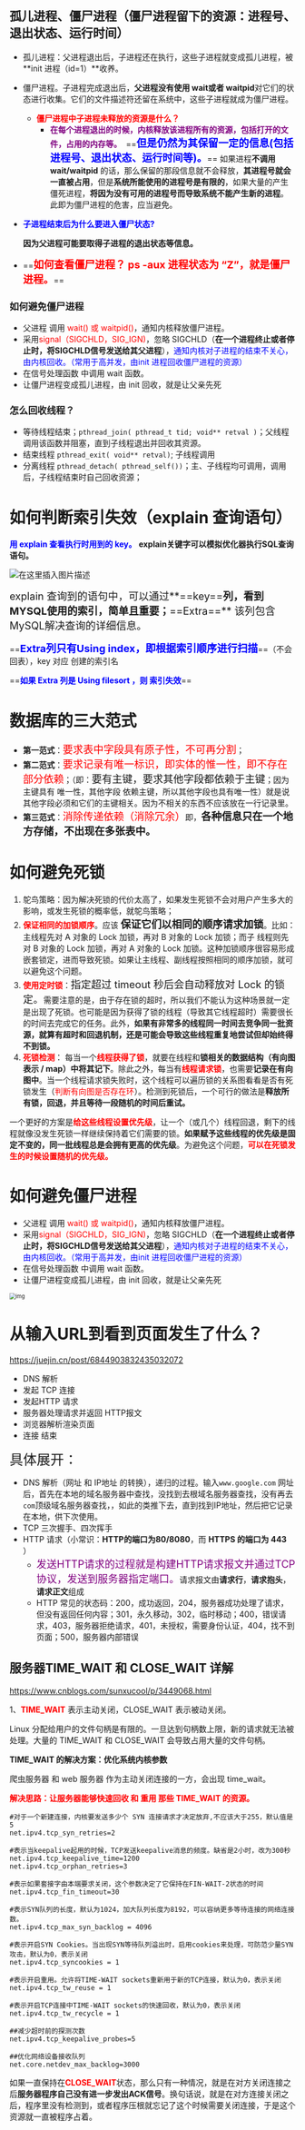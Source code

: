 ## 孤儿进程、僵尸进程（僵尸进程留下的资源：进程号、退出状态、运行时间）

- 孤儿进程：父进程退出后，子进程还在执行，这些子进程就变成孤儿进程，被 **init 进程（id=1）**收养。

- 僵尸进程。子进程完成退出后，**父进程没有使用 wait或者 waitpid**对它们的状态进行收集。它们的文件描述符还留在系统中，这些子进程就成为僵尸进程。

  - <font color=red>**僵尸进程中子进程未释放的资源是什么？**</font>
    - <font color=purple>**在每个进程退出的时候，内核释放该进程所有的资源，包括打开的文件，占用的内存等。**</font>  ==<font color=blue size=4>**但是仍然为其保留一定的信息(包括进程号、退出状态、运行时间等)。**</font>==  如果进程**不调用 wait/waitpid** 的话，那么保留的那段信息就不会释放，**其进程号就会一直被占用**，但是**系统所能使用的进程号是有限的**，如果大量的产生僵死进程，**将因为没有可用的进程号而导致系统不能产生新的进程**。此即为僵尸进程的危害，应当避免。

- **<font color=blue>子进程结束后为什么要进入僵尸状态?</font>**

  **因为父进程可能要取得子进程的退出状态等信息。**

- ==<font color=red size=4>**如何查看僵尸进程？  ps -aux  进程状态为 “Z”，就是僵尸进程。**</font>==

### 如何避免僵尸进程

- 父进程 调用  <font color=red>wait() 或 waitpid()</font>，通知内核释放僵尸进程。
- 采用<font color=red>signal（SIGCHLD，SIG_IGN)</font>，忽略 SIGCHLD（**在一个进程终止或者停止时，将SIGCHLD信号发送给其父进程**），<font color=blue>通知内核对子进程的结束不关心，由内核回收。（常用于高并发，由init 进程回收僵尸进程的资源）</font>
- 在信号处理函数 中调用 wait 函数。
- 让僵尸进程变成孤儿进程，由 init 回收，就是让父亲先死


### 怎么回收线程？

- 等待线程结束；`pthread_join( pthread_t tid; void** retval )`；父线程调用该函数并阻塞，直到子线程退出并回收其资源。
- 结束线程 `pthread_exit( void** retval)`; 子线程调用
- 分离线程 `pthread_detach( pthread_self())`；主、子线程均可调用，调用后，子线程结束时自己回收资源；



# 如何判断索引失效（explain 查询语句）

<font color=blue>**用 explain 查看执行时用到的 key。**</font> **explain关键字可以模拟优化器执行SQL查询语句。**

![在这里插入图片描述](https://img-blog.csdnimg.cn/2018110715593476.PNG)

<font size=4>explain 查询到的语句中，可以通过**==key==**列，看到 MYSQL使用的索引，简单且重要；**==Extra==** 该列包含MySQL解决查询的详细信息。</font>

==<font color=blue size=4>**Extra列只有Using index，即根据索引顺序进行扫描**</font>==（不会回表），key 对应 创建的索引名

==<font color=blue>**如果 Extra 列是 Using filesort ，则 索引失效**</font>==

# 数据库的三大范式

- **第一范式**：<font size=4 color=red>要求表中字段具有原子性，不可再分割</font>；
- **第二范式**：<font size=4 color=red>要求记录有唯一标识，即实体的惟一性，即不存在部分依赖</font>；（即：<font size=4>要有主键，要求其他字段都依赖于主键</font>；因为主键具有 唯一性，其他字段 依赖主键，所以其他字段也具有唯一性）就是说其他字段必须和它们的主键相关。因为不相关的东西不应该放在一行记录里。
- **第三范式**：<font size=4 color=red>消除传递依赖（消除冗余）</font>即，**<font size=4>各种信息只在一个地方存储，不出现在多张表中。</font>**



# 如何避免死锁

1. 鸵鸟策略：因为解决死锁的代价太高了，如果发生死锁不会对用户产生多大的影响，或发生死锁的概率低，就鸵鸟策略；
2. <font color=red>**保证相同的加锁顺序**</font>。应该 <font size=4>**保证它们以相同的顺序请求加锁**</font>。比如：主线程先对 A 对象的 Lock 加锁，再对 B 对象的 Lock 加锁；而子 线程则先对 B 对象的 Lock 加锁，再对 A 对象的 Lock 加锁。这种加锁顺序很容易形成嵌套锁定，进而导致死锁。如果让主线程、副线程按照相同的顺序加锁，就可以避免这个问题。
3. <font color=red>**使用定时锁**</font>：<font size=4>指定超过 timeout 秒后会自动释放对 Lock 的锁定。</font>需要注意的是，由于存在锁的超时，所以我们不能认为这种场景就一定是出现了死锁。也可能是因为获得了锁的线程（导致其它线程超时）需要很长的时间去完成它的任务。此外，**如果有非常多的线程同一时间去竞争同一批资源，就算有超时和回退机制，还是可能会导致这些线程重复地尝试但却始终得不到锁。**
4. <font color=red>**死锁检测**</font>： 每当一个<font color=red>**线程获得了锁**</font>，就要在线程和**锁相关的数据结构（有向图表示 / map）中将其记下**。除此之外，每当有<font color=red>**线程请求锁**</font>，也需要**记录在有向图中**。当一个线程请求锁失败时，这个线程可以遍历锁的关系图看看是否有死锁发生（<font color=red>判断有向图是否存在环</font>）。检测到死锁后，一个可行的做法是**释放所有锁，回退，并且等待一段随机的时间后重试。**

一个更好的方案是<font color=red>**给这些线程设置优先级**</font>，让一个（或几个）线程回退，剩下的线程就像没发生死锁一样继续保持着它们需要的锁。**如果赋予这些线程的优先级是固定不变的，同一批线程总是会拥有更高的优先级**。为避免这个问题，<font color=red>**可以在死锁发生的时候设置随机的优先级。**</font>



# 如何避免僵尸进程

- 父进程 调用  <font color=red>wait() 或 waitpid()</font>，通知内核释放僵尸进程。
- 采用<font color=red>signal（SIGCHLD，SIG_IGN)</font>，忽略 SIGCHLD（**在一个进程终止或者停止时，将SIGCHLD信号发送给其父进程**），<font color=blue>通知内核对子进程的结束不关心，由内核回收。（常用于高并发，由init 进程回收僵尸进程的资源）</font>
- 在信号处理函数 中调用 wait 函数。
- 让僵尸进程变成孤儿进程，由 init 回收，就是让父亲先死



<img src="https://pianshen.com/images/646/8229a3fa279b77dd889b6d16d17b7ba6.png" alt="img" style="zoom:67%;" />



# 从输入URL到看到页面发生了什么？

https://juejin.cn/post/6844903832435032072

- DNS 解析
- 发起 TCP 连接
- 发起HTTP 请求
- 服务器处理请求并返回 HTTP报文
- 浏览器解析渲染页面
- 连接 结束

<font size=5>具体展开：</font>

- DNS 解析（网址 和 IP地址 的转换），递归的过程。输入`www.google.com` 网址后，首先在本地的域名服务器中查找，没找到去根域名服务器查找，没有再去`com`顶级域名服务器查找，，如此的类推下去，直到找到IP地址，然后把它记录在本地，供下次使用。
- TCP 三次握手、四次挥手
- HTTP 请求（小常识：**HTTP的端口为80/8080**，而 **HTTPS 的端口为 443** ）
  - <font color=purple size=4>发送HTTP请求的过程就是构建HTTP请求报文并通过TCP协议，发送到服务器指定端口。</font>请求报文由**请求行**，**请求抱头**，**请求正文**组成
  - HTTP 常见的状态码：200，成功返回，204，服务器成功处理了请求，但没有返回任何内容；301，永久移动，302，临时移动；400，错误请求，403，服务器拒绝请求，401，未授权，需要身份认证，404，找不到页面；500，服务器内部错误



## 服务器TIME_WAIT 和 CLOSE_WAIT 详解

https://www.cnblogs.com/sunxucool/p/3449068.html



1、<font color=red>**TIME_WAIT** </font>表示主动关闭，CLOSE_WAIT 表示被动关闭。

Linux 分配给用户的文件句柄是有限的。一旦达到句柄数上限，新的请求就无法被处理。大量的 TIME_WAIT 和 CLOSE_WAIT 会导致占用大量的文件句柄。

**TIME_WAIT 的解决方案：优化系统内核参数**

爬虫服务器 和 web 服务器 作为主动关闭连接的一方，会出现 time_wait。

<font color=red>**解决思路：让服务器能够快速回收 和 重用 那些 TIME_WAIT 的资源。**</font>

```
#对于一个新建连接，内核要发送多少个 SYN 连接请求才决定放弃,不应该大于255，默认值是5
net.ipv4.tcp_syn_retries=2  

#表示当keepalive起用的时候，TCP发送keepalive消息的频度。缺省是2小时，改为300秒  
net.ipv4.tcp_keepalive_time=1200  
net.ipv4.tcp_orphan_retries=3  

#表示如果套接字由本端要求关闭，这个参数决定了它保持在FIN-WAIT-2状态的时间  
net.ipv4.tcp_fin_timeout=30    

#表示SYN队列的长度，默认为1024，加大队列长度为8192，可以容纳更多等待连接的网络连接数。  
net.ipv4.tcp_max_syn_backlog = 4096  

#表示开启SYN Cookies。当出现SYN等待队列溢出时，启用cookies来处理，可防范少量SYN攻击，默认为0，表示关闭  
net.ipv4.tcp_syncookies = 1  
  
#表示开启重用。允许将TIME-WAIT sockets重新用于新的TCP连接，默认为0，表示关闭  
net.ipv4.tcp_tw_reuse = 1  

#表示开启TCP连接中TIME-WAIT sockets的快速回收，默认为0，表示关闭  
net.ipv4.tcp_tw_recycle = 1  
  
##减少超时前的探测次数   
net.ipv4.tcp_keepalive_probes=5   

##优化网络设备接收队列   
net.core.netdev_max_backlog=3000   
```

​		如果一直保持在<font color=red>**CLOSE_WAIT**</font>状态，那么只有一种情况，就是在对方关闭连接之后**服务器程序自己没有进一步发出ACK信号**。换句话说，就是在对方连接关闭之后，程序里没有检测到，或者程序压根就忘记了这个时候需要关闭连接，于是这个资源就一直被程序占着。